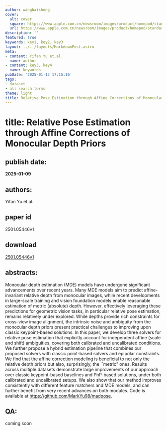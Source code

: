 ```yaml
---
author: wanghaisheng
cover:
  alt: cover
  square: https://www.apple.com.cn/newsroom/images/product/homepod/standard/Apple-HomePod-hero-230118_big.jpg.large_2x.jpg
  url: https://www.apple.com.cn/newsroom/images/product/homepod/standard/Apple-HomePod-hero-230118_big.jpg.large_2x.jpg
description: ''
featured: true
keywords: key1, key2, key3
layout: ../../layouts/MarkdownPost.astro
meta:
- content: Yifan Yu et.al.
  name: author
- content: key3, key4
  name: keywords
pubDate: '2025-01-12 17:15:16'
tags:
- dataset
- all search terms
theme: light
title: Relative Pose Estimation through Affine Corrections of Monocular Depth Priors
---
```


# title: Relative Pose Estimation through Affine Corrections of Monocular Depth Priors 
## publish date: 
**2025-01-09** 
## authors: 
  Yifan Yu et.al. 
## paper id
2501.05446v1
## download
[2501.05446v1](http://arxiv.org/abs/2501.05446v1)
## abstracts:
Monocular depth estimation (MDE) models have undergone significant advancements over recent years. Many MDE models aim to predict affine-invariant relative depth from monocular images, while recent developments in large-scale training and vision foundation models enable reasonable estimation of metric (absolute) depth. However, effectively leveraging these predictions for geometric vision tasks, in particular relative pose estimation, remains relatively under explored. While depths provide rich constraints for cross-view image alignment, the intrinsic noise and ambiguity from the monocular depth priors present practical challenges to improving upon classic keypoint-based solutions. In this paper, we develop three solvers for relative pose estimation that explicitly account for independent affine (scale and shift) ambiguities, covering both calibrated and uncalibrated conditions. We further propose a hybrid estimation pipeline that combines our proposed solvers with classic point-based solvers and epipolar constraints. We find that the affine correction modeling is beneficial to not only the relative depth priors but also, surprisingly, the ``metric" ones. Results across multiple datasets demonstrate large improvements of our approach over classic keypoint-based baselines and PnP-based solutions, under both calibrated and uncalibrated setups. We also show that our method improves consistently with different feature matchers and MDE models, and can further benefit from very recent advances on both modules. Code is available at https://github.com/MarkYu98/madpose.
## QA:
coming soon
